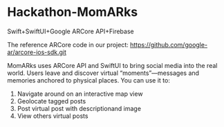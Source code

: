 # Hackathon-MomARks
Swift+SwiftUI+Google ARCore API+Firebase

The reference ARCore code in our project:
https://github.com/google-ar/arcore-ios-sdk.git

MomARks uses ARCore API and SwiftUI to bring social media into the real world. Users leave and discover virtual “moments”—messages and memories anchored to physical places.
You can use it to:
1. Navigate around on an interactive map view
2. Geolocate tagged posts
3. Post virtual post with descriptionand image
4. View others virtual posts
